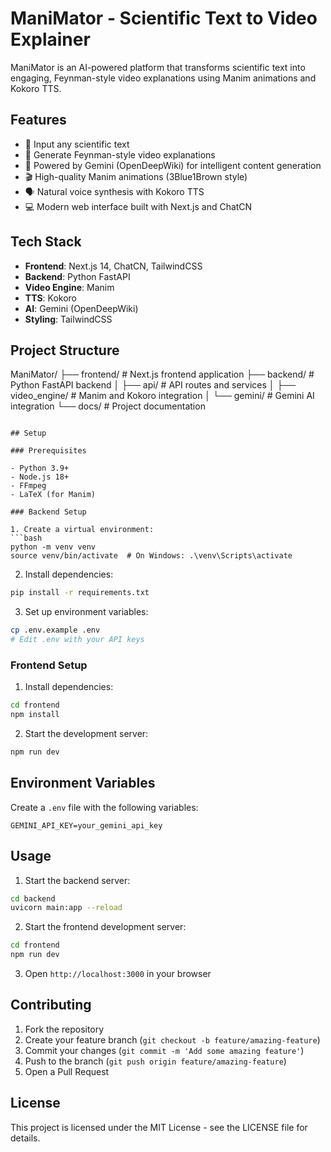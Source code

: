 # ManiMator - Scientific Text to Video Explainer

ManiMator is an AI-powered platform that transforms scientific text into engaging, Feynman-style video explanations using Manim animations and Kokoro TTS.

## Features

- 📝 Input any scientific text
- 🎥 Generate Feynman-style video explanations
- 🤖 Powered by Gemini (OpenDeepWiki) for intelligent content generation
- 🎬 High-quality Manim animations (3Blue1Brown style)
- 🗣️ Natural voice synthesis with Kokoro TTS
- 💻 Modern web interface built with Next.js and ChatCN

## Tech Stack

- **Frontend**: Next.js 14, ChatCN, TailwindCSS
- **Backend**: Python FastAPI
- **Video Engine**: Manim
- **TTS**: Kokoro
- **AI**: Gemini (OpenDeepWiki)
- **Styling**: TailwindCSS

## Project Structure
ManiMator/
├── frontend/ # Next.js frontend application
├── backend/ # Python FastAPI backend
│ ├── api/ # API routes and services
│ ├── video_engine/ # Manim and Kokoro integration
│ └── gemini/ # Gemini AI integration
└── docs/ # Project documentation
```

## Setup

### Prerequisites

- Python 3.9+
- Node.js 18+
- FFmpeg
- LaTeX (for Manim)

### Backend Setup

1. Create a virtual environment:
```bash
python -m venv venv
source venv/bin/activate  # On Windows: .\venv\Scripts\activate
```

2. Install dependencies:
```bash
pip install -r requirements.txt
```

3. Set up environment variables:
```bash
cp .env.example .env
# Edit .env with your API keys
```

### Frontend Setup

1. Install dependencies:
```bash
cd frontend
npm install
```

2. Start the development server:
```bash
npm run dev
```

## Environment Variables

Create a `.env` file with the following variables:

```env
GEMINI_API_KEY=your_gemini_api_key
```

## Usage

1. Start the backend server:
```bash
cd backend
uvicorn main:app --reload
```

2. Start the frontend development server:
```bash
cd frontend
npm run dev
```

3. Open `http://localhost:3000` in your browser

## Contributing

1. Fork the repository
2. Create your feature branch (`git checkout -b feature/amazing-feature`)
3. Commit your changes (`git commit -m 'Add some amazing feature'`)
4. Push to the branch (`git push origin feature/amazing-feature`)
5. Open a Pull Request

## License

This project is licensed under the MIT License - see the LICENSE file for details.
